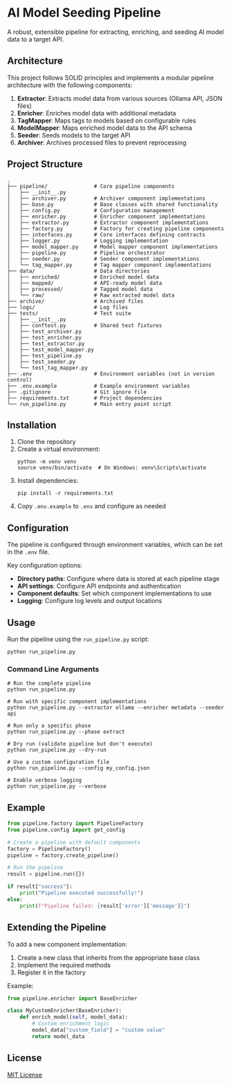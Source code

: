 # AI Model Seeding Pipeline

A robust, extensible pipeline for extracting, enriching, and seeding AI model data to a target API.

## Architecture

This project follows SOLID principles and implements a modular pipeline architecture with the following components:

1. **Extractor**: Extracts model data from various sources (Ollama API, JSON files)
2. **Enricher**: Enriches model data with additional metadata
3. **TagMapper**: Maps tags to models based on configurable rules
4. **ModelMapper**: Maps enriched model data to the API schema
5. **Seeder**: Seeds models to the target API
6. **Archiver**: Archives processed files to prevent reprocessing

## Project Structure

```
.
├── pipeline/               # Core pipeline components
│   ├── __init__.py
│   ├── archiver.py         # Archiver component implementations
│   ├── base.py             # Base classes with shared functionality
│   ├── config.py           # Configuration management
│   ├── enricher.py         # Enricher component implementations
│   ├── extractor.py        # Extractor component implementations
│   ├── factory.py          # Factory for creating pipeline components
│   ├── interfaces.py       # Core interfaces defining contracts
│   ├── logger.py           # Logging implementation
│   ├── model_mapper.py     # Model mapper component implementations
│   ├── pipeline.py         # Pipeline orchestrator
│   ├── seeder.py           # Seeder component implementations
│   └── tag_mapper.py       # Tag mapper component implementations
├── data/                   # Data directories
│   ├── enriched/           # Enriched model data
│   ├── mapped/             # API-ready model data
│   ├── processed/          # Tagged model data
│   └── raw/                # Raw extracted model data
├── archive/                # Archived files
├── logs/                   # Log files
├── tests/                  # Test suite
│   ├── __init__.py
│   ├── conftest.py         # Shared test fixtures
│   ├── test_archiver.py
│   ├── test_enricher.py
│   ├── test_extractor.py
│   ├── test_model_mapper.py
│   ├── test_pipeline.py
│   ├── test_seeder.py
│   └── test_tag_mapper.py
├── .env                    # Environment variables (not in version control)
├── .env.example            # Example environment variables
├── .gitignore              # Git ignore file
├── requirements.txt        # Project dependencies
└── run_pipeline.py         # Main entry point script
```

## Installation

1. Clone the repository
2. Create a virtual environment:
   ```
   python -m venv venv
   source venv/bin/activate  # On Windows: venv\Scripts\activate
   ```
3. Install dependencies:
   ```
   pip install -r requirements.txt
   ```
4. Copy `.env.example` to `.env` and configure as needed

## Configuration

The pipeline is configured through environment variables, which can be set in the `.env` file.

Key configuration options:
- **Directory paths**: Configure where data is stored at each pipeline stage
- **API settings**: Configure API endpoints and authentication
- **Component defaults**: Set which component implementations to use
- **Logging**: Configure log levels and output locations

## Usage

Run the pipeline using the `run_pipeline.py` script:

```
python run_pipeline.py
```

### Command Line Arguments

```
# Run the complete pipeline
python run_pipeline.py

# Run with specific component implementations
python run_pipeline.py --extractor ollama --enricher metadata --seeder api

# Run only a specific phase
python run_pipeline.py --phase extract

# Dry run (validate pipeline but don't execute)
python run_pipeline.py --dry-run

# Use a custom configuration file
python run_pipeline.py --config my_config.json

# Enable verbose logging
python run_pipeline.py --verbose
```

## Example

```python
from pipeline.factory import PipelineFactory
from pipeline.config import get_config

# Create a pipeline with default components
factory = PipelineFactory()
pipeline = factory.create_pipeline()

# Run the pipeline
result = pipeline.run({})

if result["success"]:
    print("Pipeline executed successfully!")
else:
    print(f"Pipeline failed: {result['error']['message']}")
```

## Extending the Pipeline

To add a new component implementation:

1. Create a new class that inherits from the appropriate base class
2. Implement the required methods
3. Register it in the factory

Example:

```python
from pipeline.enricher import BaseEnricher

class MyCustomEnricher(BaseEnricher):
    def enrich_model(self, model_data):
        # Custom enrichment logic
        model_data["custom_field"] = "custom value"
        return model_data
```

## License

[MIT License](LICENSE)
